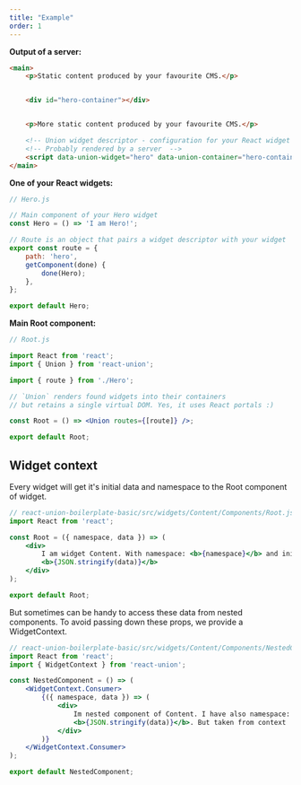 ```yaml
---
title: "Example"
order: 1
---
```


**Output of a server:**

```html
<main>
	<p>Static content produced by your favourite CMS.</p>


	<div id="hero-container"></div>


	<p>More static content produced by your favourite CMS.</p>

	<!-- Union widget descriptor - configuration for your React widget  -->
	<!-- Probably rendered by a server  -->
	<script data-union-widget="hero" data-union-container="hero-container" type="application/json"></script>
</main>
```

**One of your React widgets:**

```jsx
// Hero.js

// Main component of your Hero widget
const Hero = () => 'I am Hero!';

// Route is an object that pairs a widget descriptor with your widget
export const route = {
	path: 'hero',
	getComponent(done) {
		done(Hero);
	},
};

export default Hero;
```

**Main Root component:**

```jsx
// Root.js

import React from 'react';
import { Union } from 'react-union';

import { route } from './Hero';

// `Union` renders found widgets into their containers
// but retains a single virtual DOM. Yes, it uses React portals :)

const Root = () => <Union routes={[route]} />;

export default Root;
```

## Widget context

Every widget will get it's initial data and namespace to the Root component of widget.

```jsx
// react-union-boilerplate-basic/src/widgets/Content/Components/Root.js
import React from 'react';

const Root = ({ namespace, data }) => (
	<div>
		I am widget Content. With namespace: <b>{namespace}</b> and initial data:
		<b>{JSON.stringify(data)}</b>
	</div>
);

export default Root;
```

But sometimes can be handy to access these data from nested components. To avoid passing down these props, we provide a WidgetContext.

```jsx
// react-union-boilerplate-basic/src/widgets/Content/Components/NestedComponent.js
import React from 'react';
import { WidgetContext } from 'react-union';

const NestedComponent = () => (
	<WidgetContext.Consumer>
		{({ namespace, data }) => (
			<div>
				Im nested component of Content. I have also namespace: <b>{namespace}</b> and initial data:
				<b>{JSON.stringify(data)}</b>. But taken from context :p.
			</div>
		)}
	</WidgetContext.Consumer>
);

export default NestedComponent;
```

